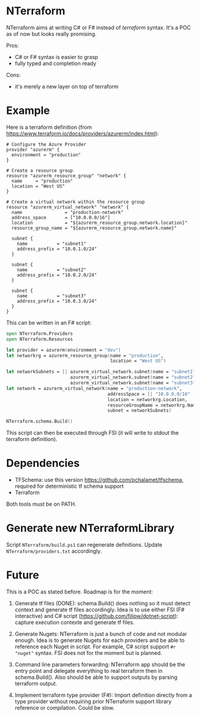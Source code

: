 # NTerraform
NTerraform aims at writing C# or F# instead of *terraform* syntax. It's a POC as of now but looks really promising.

Pros:
* C# or F# syntax is easier to grasp
* fully typed and completion ready

Cons:
* it's merely a new layer on top of terraform

# Example
Here is a terraform definition (from https://www.terraform.io/docs/providers/azurerm/index.html):

```
# Configure the Azure Provider
provider "azurerm" { 
  environment = "production"
}

# Create a resource group
resource "azurerm_resource_group" "network" {
  name     = "production"
  location = "West US"
}

# Create a virtual network within the resource group
resource "azurerm_virtual_network" "network" {
  name                = "production-network"
  address_space       = ["10.0.0.0/16"]
  location            = "${azurerm_resource_group.network.location}"
  resource_group_name = "${azurerm_resource_group.network.name}"

  subnet {
    name           = "subnet1"
    address_prefix = "10.0.1.0/24"
  }

  subnet {
    name           = "subnet2"
    address_prefix = "10.0.2.0/24"
  }

  subnet {
    name           = "subnet3"
    address_prefix = "10.0.3.0/24"
  }
}
```

This can be written in an F# script:
```fsharp
open NTerraform.Providers
open NTerraform.Resources

let provider = azurerm(environment = "dev")
let networkrg = azurerm_resource_group(name = "production",
                                       location = "West US")

let networkSubnets = [| azurerm_virtual_network.subnet(name = "subnet1", addressPrefix = "10.0.1.0/24")
                        azurerm_virtual_network.subnet(name = "subnet2", addressPrefix = "10.0.2.0/24")
                        azurerm_virtual_network.subnet(name = "subnet3", addressPrefix = "10.0.3.0/24") |]
let network = azurerm_virtual_network(name = "production-network",
                                      addressSpace = [| "10.0.0.0/16" |],
                                      location = networkrg.Location,
                                      resourceGroupName = networkrg.Name,
                                      subnet = networkSubnets)

NTerraform.schema.Build()
```

This script can then be executed through FSI (it will write to stdout the terraform definition).

# Dependencies
* TFSchema: use this version https://github.com/pchalamet/tfschema, required for deterministic tf schema support
* Terraform

Both tools must be on PATH.

# Generate new NTerraformLibrary
Script `NTerraform/build.ps1` can regenerate definitions. Update `NTerraform/providers.txt` accordingly.

# Future
This is a POC as stated before. Roadmap is for the moment:

1. Generate tf files (DONE): 
schema.Build() does nothing so it must detect context and generate tf files accordingly.
Idea is to use either FSI (F# interactive) and C# script (https://github.com/filipw/dotnet-script): capture execution contexte and generate tf files.

2. Generate Nugets: 
NTerraform is just a bunch of code and not modular enough.
Idea is to generate Nugets for each providers and be able to reference each Nuget in script.
For example, C# script support `#r "nuget"` syntax. FSI does not for the moment but is planned.

3. Command line parameters forwarding: 
NTerraform app should be the entry point and delegate everything to real terraform then in schema.Build().
Also should be able to support outputs by parsing terraform output.

4. Implement terraform type provider (F#): 
Import definition directly from a type provider without requiring prior NTerraform support library reference or compilation. Could be slow.